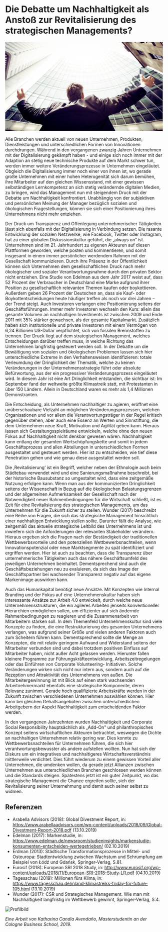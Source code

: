 # **Die Debatte um Nachhaltigkeit als Anstoß zur Revitalisierung des strategischen Managements?**

![Das Management](2.jpg)

Alle Branchen werden aktuell von neuen Unternehmen, Produkten,
Dienstleistungen und unterschiedlichen Formen von Innovationen
durchdrungen. Während in den vergangenen zwanzig Jahren
Unternehmen mit der Digitalisierung gekämpft haben - und einige sich
noch immer mit der Adaption an stetig neue technische Produkte auf
dem Markt schwer tun, werden immer weitere Veränderungsprozesse in
Unternehmen eingeläutet. Obgleich die Digitalisierung immer noch einer
von ihnen ist, wo gerade große Unternehmen mit einer hohen
Heterogenität sich darum bemühen, ihre Mitarbeiter auf den gleichen
Wissensstand, mit einer gewissen selbständigen Lernkompetenz an sich
stetig verändernde digitalen Medien, zu bringen, wird das Management
nun mit steigendem Druck mit der Debatte um Nachhaltigkeit
konfrontiert. Unabhängig von der subjektiven und persönlichen Meinung
der Manager bezüglich sozialen und ökologischen Fragestellungen,
können sie sich einer Positionierung ihres Unternehmens nicht mehr
entziehen.

Der Druck um Transparenz und Offenlegung unternehmerischer
Tätigkeiten lässt sich ebenfalls mit der Digitalisierung in Verbindung
setzen. Die rasante Entwicklung der sozialen Netzwerke, wie Facebook,
Twitter oder Instagram, hat zu einer globalen Diskussionskultur geführt,
die „always on“ ist. Unternehmen sind im 21. Jahrhundert zu eigenen
Akteuren auf diesen Plattformen geworden, welche posten und
kommentieren, und somit insgesamt in einem immer persönlicher
werdendem Rahmen mit der Gesellschaft kommunizieren. Durch ihre
Präsenz in der Öffentlichkeit können sich Unternehmen dem
gesellschaftlichen Druck nach mehr ökologischer und sozialer
Verantwortungsnahme durch den privaten Sektor nicht entziehen. Eine
Studie von Edelman aus dem Jahr 2017 weist auf, dass 52 Prozent der
Verbraucher in Deutschland eine Marke aufgrund ihrer Position zu
gesellschaftlich relevanten Themen kaufen oder boykottieren. Außerdem
geben 26 Prozent der Deutschen an, dass sie Kauf- oder
Boykottentscheidungen heute häufiger treffen als noch vor drei Jahren –
der Trend steigt. Auch Investoren verlangen eine Positionierung seitens
der Geschäftsführungen. Immer mehr Investoren wechseln den Kurs:
allein das gesamte Volumen an nachhaltigen Investments ist zwischen
2009 und Ende 2011 mit 35% stärker gewachsen, als der gesamte
Kapitalmarkt. Zusätzlich haben sich institutionelle und private Investoren mit einem Vermögen von 6,24 Billionen US-Dollar verpflichtet, sich von
fossilen Brennstoffen zu trennen. Der Druck liegt auf dem strategischen
Management, welches Entscheidungen darüber treffen muss, in welche
Richtung das Unternehmen langfristig gesteuert werden soll. In der
Debatte um die Bewältigung von sozialen und ökologischen Problemen
lassen sich hier unterschiedliche Extreme in den Verhaltensweisen
identifizieren: totale Verleumdung der Dringlichkeit der Thematik, welche
zu keinen Veränderungen in der Unternehmensstrategie führt oder
absolute Befürwortung, aus der ein progressiver Veränderungsprozess
eingeläutet wird. In diesem Jahr ist eine Art Dringlichkeit entstanden, die
sichtbar ist: Im September fand der weltweite größte Klimastreik statt, mit
Protestanten in über 150 Ländern. Allein in Deutschland waren es mehr
als 1,4 Millionen Demonstranten.

Die Entscheidung, als Unternehmen nachhaltiger zu agieren, eröffnet eine
unüberschaubare Vielzahl an möglichen Veränderungsprozessen,
welchen Organisationen und vor allem die Verantwortungsträger in der
Regel kritisch gegenüber stehen, aber auch eine Essenz an Werten und
Sinnstiftung, die dem Unternehmen neue Kraft, Motivation und Agilität
geben kann. Hieraus lassen sich Gestaltungsspielräume entwickeln,
welche ohne den neuen Fokus auf Nachhaltigkeit nicht denkbar gewesen
wären. Nachhaltigkeit kann entlang der gesamten Wertschöpfungskette
und somit in jedem Geschäftsprozess und allen Abteilungen in
unterschiedlichen Formen ausgestaltet und gesteuert werden. Hier ist zu
entscheiden, wie tief diese Penetration gehen und wie genau diese
ausgestaltet werden soll.

Die ‚Revitalisierung‘ ist ein Begriff, welcher neben der Ethnologie auch
beim Städtebau verwendet wird und eine Sanierungsmaßnahme
beschreibt, bei der historische Bausubstanz so umgestaltet wird, dass
eine zeitgemäße Nutzung erfolgen kann. Wenn man aus der
kommunizierten Dringlichkeit seitens der Wissenschaft in Bezug auf die
ökologischen Belastungsgrenzen und der allgemeinen Aufmerksamkeit
der Gesellschaft nach der Notwendigkeit neuer Rahmenbedingungen für
die Wirtschaft schließt, ist es Zeit für eine Revitalisierung des
strategischen Managements, um das Unternehmen für die Zukunft sicher
zu stellen. Wunder (2017) beschreibt eine Reihe von Fragen, die sich das
strategische Management hinsichtlich einer nachhaltigen Entwicklung
stellen sollte. Darunter fällt die Analyse, wie zeitgemäß das aktuelle
strategische Leitbild des Unternehmens ist und inwiefern sich die
Anforderungen der relevanten Stakeholder verändern. Hieraus ergeben
sich die Fragen nach der Beständigkeit der traditionellen
Wettbewerbsvorteile und den potenziellen Wettbewerbsnachteilen,
wenn Innovationspotenzial oder neue Marktsegmente zu spät identifiziert und ergriffen werden. Hier ist auch zu beachten, dass die Transparenz
über unternehmerische Tätigkeiten auch das nähere Geschäftsumfeld
des jeweiligen Unternehmen beinhaltet. Dementsprechend sind auch die
Geschäftsbeziehungen neu zu evaluieren, da sich das Image der
Geschäftspartner bei wachsender Transparenz negativ auf das eigene
Markenimage auswirken kann.

Auch das Humankapital benötigt neue Ansätze. Mit Konzepten wie
Internal Branding und der Fokus auf eine Unternehmenskultur haben sich
interessante Ansätze zur Arbeit 4.0 entwickelt, durch welche neue
Unternehmensstrukturen, die ein agileres Arbeiten jenseits
konventioneller Hierarchien ermöglichen sollen, um effizienter auf sich
ändernde Rahmenbedingungen zu reagieren und die Zusammenarbeit
von Mitarbeitern stärken soll. In dem Themenfeld Unternehmenskultur
sind viele Konzepte zu finden, die eine Restrukturierung des gesamten
Unternehmens verlangen, was aufgrund seiner Größe und vielen anderen
Faktoren auch zum Scheitern führen kann. Dementsprechend sollte die
Menge an Konzepten, die mit relativ geringem Aufwand und Widerstand
seitens der Mitarbeiter verbunden sind und dabei trotzdem positiven
Einfluss auf Mitarbeiter haben, nicht außer Acht gelassen werden.
Hierunter fallen kleinere Programme zur Führungskräfteentwicklung,
Arbeitszeitregelungen oder das Einführen von Corporate Volunteering-
Initiativen. Solche Veränderungen wirken sich nicht nur intern aus,
sondern auch auf die Rezeption und Attraktivität des Unternehmens von
außen. Die Mitarbeitergewinnung ist mit Blick auf einen stark wachsenden
Arbeitnehmermarkt ebenfalls eine strategische Komponente, deren
Relevanz zunimmt. Gerade hoch qualifizierte Arbeitskräfte werden in der
Zukunft zwischen verschiedenen Unternehmen auswählen können. Hier
kann bei gleichen Gehaltsangeboten zwischen unterschiedlichen
Arbeitgebern der Aspekt Nachhaltigkeit zum entscheidenden Faktor
werden.

In den vergangenen Jahrzehnten wurden Nachhaltigkeit und Corporate
Social Responsibility hauptsächlich als „Add-On" und philanthropisches
Konzept seitens wirtschaftlichen Akteuren betrachtet, weswegen die
Dichte an nachhaltigen Unternehmen relativ gering war. Dies konnte zu
Wettbewerbsnachteilen für Unternehmen führen, die sich hier
verantwortungsbewusster als andere aufstellen wollten. Nun hat sich der
Diskurs um ein integratives und nachhaltigeres Wirtschaftsverständnis
mittlerweile verdichtet. Dies führt wiederum zu einem gewissen Vorteil
aller Unternehmen, die umdenken wollen, da gerade jetzt Allianzen
zwischen Unternehmen aus unterschiedlichen Branchen geschlossen
werden können und die Standards steigen. Spätestens jetzt ist ein guter
Zeitpunkt, wo das strategische Management die Chance ergreifen sollte,
sich der Revitalisierung seiner Unternehmung und damit auch seiner
selbst zu widmen.

## **Referenzen**

- Arabella Advisors (2018): Global Divestment Report, in: https://www.arabellaadvisors.com/wp-content/uploads/2018/09/Global-Divestment-Report-2018.pdf (13.10.2019)
- Edelman (2017): Markenstudie, in: https://www.edelman.de/newsroom/studieninsights/markenstudie-konsumenten-entscheiden-wertegetrieben/ (02.10.2019)
- Erdman (2013): Städtische Transformationsprozesse in Mittel- und Osteuropa: Stadtentwicklung zwischen Wachstum und Schrumpfung am Beispiel von Łódź und Gdańsk, Springer-Verlag, S.81.
- Eurosif (2018): European SRI 2018 Study, in: http://www.eurosif.org/wp-content/uploads/2018/11/European-SRI-2018-Study-LR.pdf (04.10.2019)
- Tagesschau (2019): Millionen fürs Klima, in: https://www.tagesschau.de/inland-klimastreiks-friday-for-future-105.html (13.10.2019)
- Wunder (2017): CSR und Strategisches Management. Wie man mit Nachhaltigkeit langfristig im Wettbewerb gewinnt, Springer-Verlag, S.4.

![Profilbild](1.JPG=25x)

_Eine Arbeit von Katharina Candia Avendaño, Masterstudentin an der Cologne Business School, 2019._
